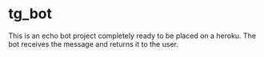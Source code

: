 # tg_bot
This is an echo bot project completely ready to be placed on a heroku.
The bot receives the message and returns it to the user.
